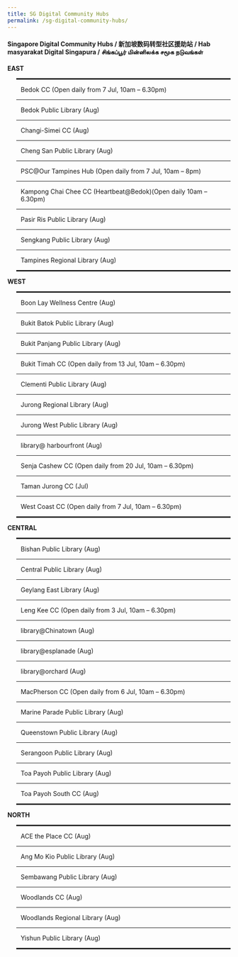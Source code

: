 ```yaml
---
title: SG Digital Community Hubs
permalink: /sg-digital-community-hubs/
---
```


#### Singapore Digital Community Hubs / 新加坡数码转型社区援助站 / Hab masyarakat Digital Singapura / சிங்கப்பூர் மின்னிலக்க சமூக நடுவங்கள்

 <div class="row">
    <div class="col-sm-6">
    <p><strong>EAST</strong></p>
    <div style="padding-left: 20px;">
    <hr style="border: 1px solid;">
    <p style="margin-left: 10px;">Bedok CC (Open daily from 7 Jul, 10am &ndash; 6.30pm)</p>
    <hr>
    <p style="margin-left: 10px;">Bedok Public Library (Aug)</p>
    <hr>
    <p style="margin-left: 10px;">Changi-Simei CC (Aug)</p>
    <hr>
    <p style="margin-left: 10px;">Cheng San Public Library (Aug)</p>
    <hr>
    <p style="margin-left: 10px;">PSC@Our Tampines Hub (Open daily from 7 Jul, 10am &ndash; 8pm)</p>
    <hr>
    <p style="margin-left: 10px;">Kampong Chai Chee CC (Heartbeat@Bedok)(Open daily 10am &ndash; 6.30pm)</p>
    <hr>
    <p style="margin-left: 10px;">Pasir Ris Public Library (Aug)</p>
    <hr>
    <p style="margin-left: 10px;">Sengkang Public Library (Aug)</p>
    <hr>
    <p style="margin-left: 10px;">Tampines Regional Library (Aug)</p>
    <hr style="border: 1px solid;">
    </div>
    <p><strong>WEST</strong></p>
    <div style="padding-left: 20px;">
    <hr style="border: 1px solid;">
    <p style="margin-left: 10px;">Boon Lay Wellness Centre (Aug)</p>
    <hr>
    <p style="margin-left: 10px;">Bukit Batok Public Library (Aug)</p>
    <hr>
    <p style="margin-left: 10px;">Bukit Panjang Public Library (Aug)</p>
    <hr>
    <p style="margin-left: 10px;">Bukit Timah CC (Open daily from 13 Jul, 10am &ndash; 6.30pm)</p>
    <hr>
    <p style="margin-left: 10px;">Clementi Public Library (Aug)</p>
    <hr>
    <p style="margin-left: 10px;">Jurong Regional Library (Aug)</p>
    <hr>
    <p style="margin-left: 10px;">Jurong West Public Library (Aug)</p>
    <hr>
    <p style="margin-left: 10px;">library@ harbourfront (Aug)</p>
    <hr>
    <p style="margin-left: 10px;">Senja Cashew CC (Open daily from 20 Jul, 10am &ndash; 6.30pm)</p>
    <hr>
    <p style="margin-left: 10px;">Taman Jurong CC (Jul)</p>
    <hr>
    <p style="margin-left: 10px;">West Coast CC (Open daily from 7 Jul, 10am &ndash; 6.30pm)</p>
    <hr style="border: 1px solid;">
    </div>
    </div>
    <div class="col-sm-6">
    <p><strong>CENTRAL</strong></p>
    <div style="padding-left: 20px;">
    <hr style="border: 1px solid;">
    <p style="margin-left: 10px;">Bishan Public Library (Aug)</p>
    <hr>
    <p style="margin-left: 10px;">Central Public Library (Aug)</p>
    <hr>
    <p style="margin-left: 10px;">Geylang East Library (Aug)</p>
    <hr>
    <p style="margin-left: 10px;">Leng Kee CC (Open daily from 3 Jul, 10am &ndash; 6.30pm)</p>
    <hr>
    <p style="margin-left: 10px;">library@Chinatown (Aug)</p>
    <hr>
    <p style="margin-left: 10px;">library@esplanade (Aug)</p>
    <hr>
    <p style="margin-left: 10px;">library@orchard (Aug)</p>
    <hr>
    <p style="margin-left: 10px;">MacPherson CC (Open daily from 6 Jul, 10am &ndash; 6.30pm)</p>
    <hr>
    <p style="margin-left: 10px;">Marine Parade Public Library (Aug)</p>
    <hr>
    <p style="margin-left: 10px;">Queenstown Public Library (Aug)</p>
    <hr>
    <p style="margin-left: 10px;">Serangoon Public Library (Aug)</p>
    <hr>
    <p style="margin-left: 10px;">Toa Payoh Public Library (Aug)</p>
    <hr>
    <p style="margin-left: 10px;">Toa Payoh South CC (Aug)</p>
    <hr style="border: 1px solid;">
    </div>
    <p><strong>NORTH</strong></p>
    <div style="padding-left: 20px;">
    <hr style="border: 1px solid;">
    <p style="margin-left: 10px;">ACE the Place CC (Aug)</p>
    <hr>
    <p style="margin-left: 10px;">Ang Mo Kio Public Library (Aug)</p>
    <hr>
    <p style="margin-left: 10px;">Sembawang Public Library (Aug)</p>
    <hr>
    <p style="margin-left: 10px;">Woodlands CC (Aug)</p>
    <hr>
    <p style="margin-left: 10px;">Woodlands Regional Library (Aug)</p>
    <hr>
    <p style="margin-left: 10px;">Yishun Public Library (Aug)</p>
    <hr style="border: 1px solid;">
    </div>
    </div>
    </div>
